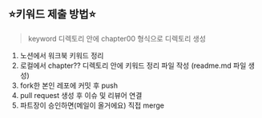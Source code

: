 ## ⭐️키워드 제출 방법⭐️

> keyword 디렉토리 안에 chapter00 형식으로 디렉토리 생성

1. 노션에서 워크북 키워드 정리
2. 로컬에서 chapter?? 디렉토리 안에 키워드 정리 파일 작성 (readme.md 파일 생성)
3. fork한 본인 레포에 커밋 후 push
4. pull request 생성 후 이슈 및 리뷰어 연결
5. 파트장이 승인하면(메일이 올거에요) 직접 merge
